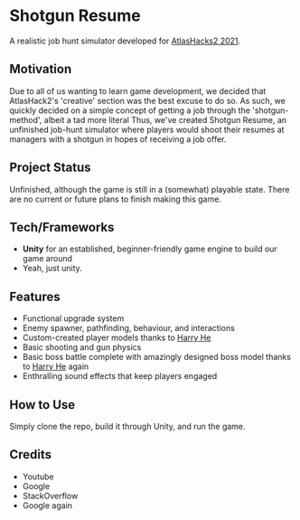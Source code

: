 # Shotgun Resume
A realistic job hunt simulator developed for [AtlasHacks2 2021](https://devpost.com/software/placeholder-g1ncqu).

## Motivation
Due to all of us wanting to learn game development, we decided that AtlasHack2's 'creative' section was the best excuse to do so. As such, we quickly decided on a simple concept of
getting a job through the 'shotgun-method', albeit a tad more literal Thus, we've created Shotgun Resume, an unfinished job-hunt simulator where players would shoot their resumes
at managers with a shotgun in hopes of receiving a job offer.

## Project Status
Unfinished, although the game is still in a (somewhat) playable state. There are no current or future plans to finish making this game.

## Tech/Frameworks
- **Unity** for an established, beginner-friendly game engine to build our game around
- Yeah, just unity.

## Features
- Functional upgrade system
- Enemy spawner, pathfinding, behaviour, and interactions
- Custom-created player models thanks to [Harry He](github.com/cynicalmanatee)
- Basic shooting and gun physics
- Basic boss battle complete with amazingly designed boss model thanks to [Harry He](github.com/cynicalmanatee) again
- Enthralling sound effects that keep players engaged

## How to Use
Simply clone the repo, build it through Unity, and run the game.

## Credits
- Youtube
- Google
- StackOverflow
- Google again
